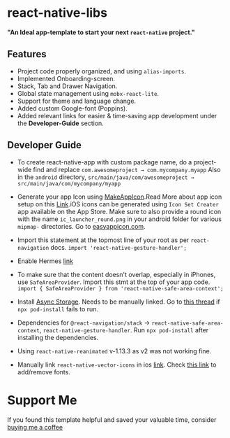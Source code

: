 # react-native-libs

**"An Ideal app-template to start your next `react-native` project."**

## Features

- Project code properly organized, and using `alias-imports`.
- Implemented Onboarding-screen.
- Stack, Tab and Drawer Navigation.
- Global state management using `mobx-react-lite`.
- Support for theme and language change.
- Added custom Google-font (Poppins). 
- Added relevant links for easier & time-saving app development under the **Developer-Guide** section.

## Developer Guide

-   To create react-native-app with custom package name, do a project-wide find and replace ```com.awesomeproject → com.mycompany.myapp``` Also in the `android` directory,
```src/main/java/com/awesomeproject → src/main/java/com/mycompany/myapp```

-   Generate your app Icon using [MakeAppIcon](https://makeappicon.com/).Read More about app icon setup on this [Link](https://aboutreact.com/react-native-change-app-icon/).iOS icons can be generated using `Icon Set Creater` app available on the App Store. Make sure to also provide a round icon with the name `ic_launcher_round.png` in your android folder for various `mipmap-` directories.
Go to [easyappicon.com](https://easyappicon.com/).

- Import this statement at the topmost line of your root as per `react-navigation` docs.
```import 'react-native-gesture-handler';```

-   Enable Hermes [link](https://reactnative.dev/docs/hermes)

-   To make sure that the content doesn't overlap, especially in iPhones, use `SafeAreaProvider`. Import this stmt at the top of your app code.
```import { SafeAreaProvider } from 'react-native-safe-area-context';```

-   Install [Async Storage](https://react-native-async-storage.github.io/async-storage/). Needs to be manually linked. Go to [this thread](https://stackoverflow.com/questions/61479644/invalid-podfile-file-unable-to-locate-the-executable-node) if `npx pod-install` fails to run.

-   Dependencies for `@react-navigation/stack` -> `react-native-safe-area-context`, `react-native-gesture-handler`. Run `npx pod-install` after installing the dependencies.

- Using `react-native-reanimated` v-1.13.3 as v2 was not working fine.

- Manually link `react-native-vector-icons` in ios [link](https://medium.com/@vimniky/how-to-use-vector-icons-in-your-react-native-project-8212ac6a8f06). Check [this link](https://medium.com/@danielskripnik/how-to-add-and-remove-custom-fonts-in-react-native-b2830084b0e4) to add/remove fonts. 

# Support Me

If you found this template helpful and saved your valuable time, consider [buying me a coffee](https://www.buymeacoffee.com/nish1896)  
